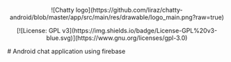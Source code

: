 
<p align="center">
    ![Chatty logo](https://github.com/liraz/chatty-android/blob/master/app/src/main/res/drawable/logo_main.png?raw=true)
</p>
<p align="center">
    [![License: GPL v3](https://img.shields.io/badge/License-GPL%20v3-blue.svg)](https://www.gnu.org/licenses/gpl-3.0)
</p>
#
Android chat application using firebase